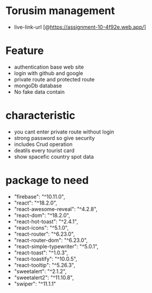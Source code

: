 # Torusim management


- live-link-url [@https://assignment-10-4f92e.web.app/]


# Feature

- authentication base web site
- login with github and google
- private route and protected route
- mongoDb database 
- No fake data contain

# characteristic
- you cant enter private route without login
- strong password so give security
- includes Crud operation 
- deatils every tourist card
- show spacefic country spot data

# package to need
   - "firebase": "^10.11.0",
   - "react": "^18.2.0",
   - "react-awesome-reveal": "^4.2.8",
   - "react-dom": "^18.2.0",
   - "react-hot-toast": "^2.4.1",
   - "react-icons": "^5.1.0",
   - "react-router": "^6.23.0",
   - "react-router-dom": "^6.23.0",
   - "react-simple-typewriter": "^5.0.1",
   - "react-toast": "^1.0.3",
   - "react-toastify": "^10.0.5",
   - "react-tooltip": "^5.26.3",
   - "sweetalert": "^2.1.2",
   - "sweetalert2": "^11.10.8",
   - "swiper": "^11.1.1"
